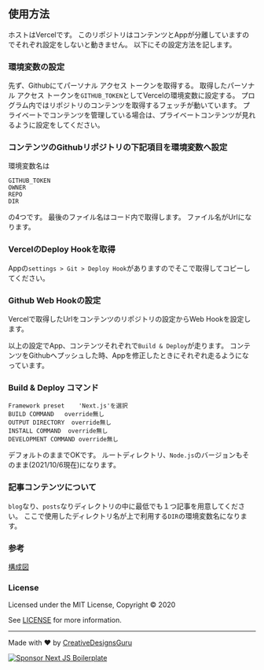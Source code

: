 ## 使用方法
ホストはVercelです。
このリポジトリはコンテンツとAppが分離していますのでそれぞれ設定をしないと動きません。
以下にその設定方法を記します。

### 環境変数の設定
先ず、Githubにてパーソナル アクセス トークンを取得する。
取得したパーソナル アクセス トークンを```GITHUB_TOKEN```としてVercelの環境変数に設定する。
プログラム内ではリポジトリのコンテンツを取得するフェッチが動いています。
プライベートでコンテンツを管理している場合は、プライベートコンテンツが見れるように設定をしてください。

### コンテンツのGithubリポジトリの下記項目を環境変数へ設定
環境変数名は
```
GITHUB_TOKEN
OWNER
REPO
DIR
```
の4つです。
最後のファイル名はコード内で取得します。
ファイル名がUrlになります。

### VercelのDeploy Hookを取得
Appの```settings > Git > Deploy Hook```がありますのでそこで取得してコピーしてください。

### Github Web Hookの設定
Vercelで取得したUrlをコンテンツのリポジトリの設定からWeb Hookを設定します。

以上の設定でApp、コンテンツそれぞれで```Build & Deploy```が走ります。
コンテンツをGithubへプッシュした時、Appを修正したときにそれぞれ走るようになっています。

### Build & Deploy コマンド
```
Framework preset    'Next.js'を選択
BUILD COMMAND   override無し
OUTPUT DIRECTORY  override無し
INSTALL COMMAND  override無し
DEVELOPMENT COMMAND override無し
```
デフォルトのままでOKです。
ルートディレクトリ、```Node.js```のバージョンもそのまま(2021/10/6現在)になります。
### 記事コンテンツについて
```blog```なり、```posts```なりディレクトリの中に最低でも１つ記事を用意してください。
ここで使用したディレクトリ名が上で利用する```DIR```の環境変数名になります。

### 参考
[構成図](https://nuovotaka.com/posts/2021-09-25-Nextjs-Tailwindcss/)

### License

Licensed under the MIT License, Copyright © 2020

See [LICENSE](LICENSE) for more information.

---

Made with ♥ by [CreativeDesignsGuru](https://creativedesignsguru.com)

[![Sponsor Next JS Boilerplate](https://cdn.buymeacoffee.com/buttons/default-red.png)](https://www.buymeacoffee.com/ixartz)
